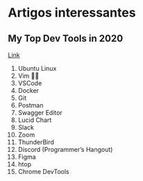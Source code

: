 # Artigos interessantes

## My Top Dev Tools in 2020
[Link](https://medium.com/swlh/my-top-dev-tools-in-2020-ec1fc8571dd3)

1. Ubuntu Linux
2. Vim 🤷‍♂️
3. VSCode
4. Docker
5. Git
6. Postman
7. Swagger Editor
8. Lucid Chart
9. Slack
10. Zoom
11. ThunderBird
12. Discord (Programmer’s Hangout)
13. Figma
14. htop
15. Chrome DevTools

